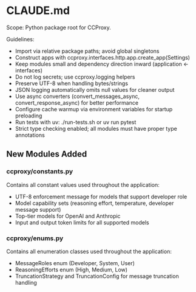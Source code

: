 # CLAUDE.md

Scope: Python package root for CCProxy.

Guidelines:

- Import via relative package paths; avoid global singletons
- Construct apps with ccproxy.interfaces.http.app.create_app(Settings)
- Keep modules small and dependency direction inward (application <- interfaces)
- Do not log secrets; use ccproxy.logging helpers
- Preserve UTF-8 when handling bytes/strings
- JSON logging automatically omits null values for cleaner output
- Use async converters (convert_messages_async, convert_response_async) for better performance
- Configure cache warmup via environment variables for startup preloading
- Run tests with uv: ./run-tests.sh or uv run pytest
- Strict type checking enabled; all modules must have proper type annotations

## New Modules Added

### ccproxy/constants.py

Contains all constant values used throughout the application:

- UTF-8 enforcement message for models that support developer role
- Model capability sets (reasoning effort, temperature, developer message support)
- Top-tier models for OpenAI and Anthropic
- Input and output token limits for all supported models

### ccproxy/enums.py

Contains all enumeration classes used throughout the application:

- MessageRoles enum (Developer, System, User)
- ReasoningEfforts enum (High, Medium, Low)
- TruncationStrategy and TruncationConfig for message truncation handling
